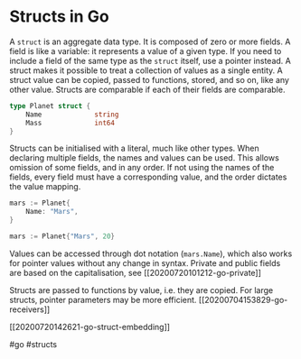 # Structs in Go

A `struct` is an aggregate data type. It is composed of zero or more fields. A field is like a variable: it represents a value of a given type. If you need to include a field of the same type as the `struct` itself, use a pointer instead.
A struct makes it possible to treat a collection of values as a single entity. A struct value can be copied, passed to functions, stored, and so on, like any other value.
Structs are comparable if each of their fields are comparable.

```go
type Planet struct {
    Name             string
    Mass             int64
}
```

Structs can be initialised with a literal, much like other types. When declaring multiple fields, the names and values can be used. This allows omission of some fields, and in any order. If not using the names of the fields, every field must have a corresponding value, and the order dictates the value mapping.

```go
mars := Planet{
    Name: "Mars",
}

mars := Planet{"Mars", 20}
```

Values can be accessed through dot notation (`mars.Name`), which also works for pointer values without any change in syntax.
Private and public fields are based on the capitalisation, see [[20200720101212-go-private]]

Structs are passed to functions by value, i.e. they are copied. For large structs, pointer parameters may be more efficient. [[20200704153829-go-receivers]]

[[20200720142621-go-struct-embedding]]

#go
#structs